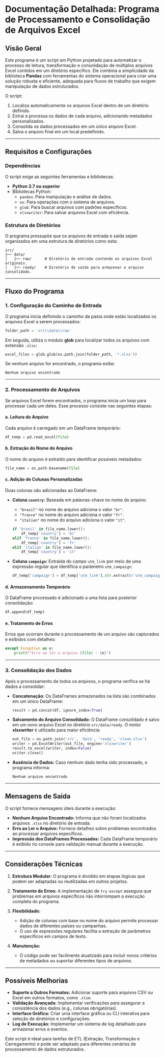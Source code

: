 # Documentação Detalhada: Programa de Processamento e Consolidação de Arquivos Excel

## **Visão Geral**
Este programa é um script em Python projetado para automatizar o processo de leitura, transformação e consolidação de múltiplos arquivos Excel contidos em um diretório específico. Ele combina a simplicidade da biblioteca **Pandas** com ferramentas do sistema operacional para criar uma solução robusta e eficiente, adequada para fluxos de trabalho que exigem manipulação de dados estruturados.

O script:
1. Localiza automaticamente os arquivos Excel dentro de um diretório definido.
2. Extrai e processa os dados de cada arquivo, adicionando metadados personalizados.
3. Consolida os dados processados em um único arquivo Excel.
4. Salva o arquivo final em um local predefinido.

---

## **Requisitos e Configurações**

### Dependências
O script exige as seguintes ferramentas e bibliotecas:
- **Python 3.7 ou superior**
- Bibliotecas Python:
  - `pandas`: Para manipulação e análise de dados.
  - `os`: Para operações com o sistema de arquivos.
  - `glob`: Para buscar arquivos com padrões específicos.
  - `xlsxwriter`: Para salvar arquivos Excel com eficiência.

### Estrutura de Diretórios
O programa pressupõe que os arquivos de entrada e saída sejam organizados em uma estrutura de diretórios como esta:
```
src/
├── data/
│   ├── raw/      # Diretório de entrada contendo os arquivos Excel originais.
│   ├── ready/    # Diretório de saída para armazenar o arquivo consolidado.
```

---

## **Fluxo do Programa**

### 1. **Configuração do Caminho de Entrada**
O programa inicia definindo o caminho da pasta onde estão localizados os arquivos Excel a serem processados:
```python
folder_path = 'src\\data\\raw'
```
Em seguida, utiliza o módulo **glob** para localizar todos os arquivos com extensão `.xlsx`:
```python
excel_files = glob.glob(os.path.join(folder_path, '*.xlsx'))
```
Se nenhum arquivo for encontrado, o programa exibe:
```plaintext
Nenhum arquivo encontrado
```

---

### 2. **Processamento de Arquivos**
Se arquivos Excel forem encontrados, o programa inicia um loop para processar cada um deles. Esse processo consiste nas seguintes etapas:

#### a. **Leitura do Arquivo**
Cada arquivo é carregado em um DataFrame temporário:
```python
df_temp = pd.read_excel(file)
```

#### b. **Extração do Nome do Arquivo**
O nome do arquivo é extraído para identificar possíveis metadados:
```python
file_name = os.path.basename(file)
```

#### c. **Adição de Colunas Personalizadas**
Duas colunas são adicionadas ao DataFrame:
- **Coluna `country`:**
  Baseada em palavras-chave no nome do arquivo:
  - `"brasil"` no nome do arquivo adiciona o valor `"br"`.
  - `"france"` no nome do arquivo adiciona o valor `"fr"`.
  - `"italian"` no nome do arquivo adiciona o valor `"it"`.
  ```python
  if 'brasil' in file_name.lower():
      df_temp['country'] = 'br'
  elif 'france' in file_name.lower():
      df_temp['country'] = 'fr'
  elif 'italian' in file_name.lower():
      df_temp['country'] = 'it'
  ```

- **Coluna `campaign`:**
  Extraída do campo `utm_link` por meio de uma expressão regular que identifica o parâmetro `utm_campaign`:
  ```python
  df_temp['campaign'] = df_temp['utm_link'].str.extract(r'utm_campaign=(.*)')
  ```

#### d. **Armazenamento Temporário**
O DataFrame processado é adicionado a uma lista para posterior consolidação:
```python
df.append(df_temp)
```

#### e. **Tratamento de Erros**
Erros que ocorram durante o processamento de um arquivo são capturados e exibidos com detalhes:
```python
except Exception as e:
    print(f"Erro ao ler o arquivo {file} : {e}")
```

---

### 3. **Consolidação dos Dados**
Após o processamento de todos os arquivos, o programa verifica se há dados a consolidar:
- **Concatenação:**
  Os DataFrames armazenados na lista são combinados em um único DataFrame:
  ```python
  result = pd.concat(df, ignore_index=True)
  ```

- **Salvamento do Arquivo Consolidado:**
  O DataFrame consolidado é salvo em um novo arquivo Excel no diretório `src/data/ready`. O motor **xlsxwriter** é utilizado para maior eficiência:
  ```python
  out_file = os.path.join('src', 'data', 'ready', 'clean.xlsx')
  writer = pd.ExcelWriter(out_file, engine='xlsxwriter')
  result.to_excel(writer, index=False)
  writer.close()
  ```

- **Ausência de Dados:**
  Caso nenhum dado tenha sido processado, o programa informa:
  ```plaintext
  Nenhum arquivo encontrado
  ```

---

## **Mensagens de Saída**
O script fornece mensagens úteis durante a execução:
- **Nenhum Arquivo Encontrado:** Informa que não foram localizados arquivos `.xlsx` no diretório de entrada.
- **Erro ao Ler o Arquivo:** Fornece detalhes sobre problemas encontrados ao processar arquivos específicos.
- **Impressão dos DataFrames Processados:** Cada DataFrame temporário é exibido no console para validação manual durante a execução.

---

## **Considerações Técnicas**
1. **Estrutura Modular:**
   O programa é dividido em etapas lógicas que podem ser adaptadas ou reutilizadas em outros projetos.

2. **Tratamento de Erros:**
   A implementação de `try-except` assegura que problemas em arquivos específicos não interrompam a execução completa do programa.

3. **Flexibilidade:**
   - Adição de colunas com base no nome do arquivo permite processar dados de diferentes países ou campanhas.
   - O uso de expressões regulares facilita a extração de parâmetros específicos em campos de texto.

4. **Manutenção:**
   - O código pode ser facilmente atualizado para incluir novos critérios de metadados ou suportar diferentes tipos de arquivos.

---

## **Possíveis Melhorias**
- **Suporte a Outros Formatos:** Adicionar suporte para arquivos CSV ou Excel em outros formatos, como `.xlsm`.
- **Validação Avançada:** Implementar verificações para assegurar a consistência dos dados (e.g., colunas obrigatórias).
- **Interface Gráfica:** Criar uma interface gráfica ou CLI interativa para seleção de diretórios e configurações.
- **Log de Execução:** Implementar um sistema de log detalhado para armazenar erros e eventos.

Este script é ideal para tarefas de ETL (Extração, Transformação e Carregamento) e pode ser adaptado para diferentes cenários de processamento de dados estruturados.
